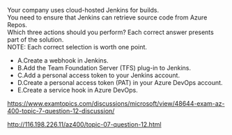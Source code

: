 Your company uses cloud-hosted Jenkins for builds.<br/>You need to ensure that Jenkins can retrieve source code from Azure Repos.<br/>Which three actions should you perform? Each correct answer presents part of the solution.<br/>NOTE: Each correct selection is worth one point.<br/><ul><li class="multi-choice-item"><span class="multi-choice-letter" data-choice-letter="A">A.</span>Create a webhook in Jenkins.</li><li class="multi-choice-item correct-hidden"><span class="multi-choice-letter" data-choice-letter="B">B.</span>Add the Team Foundation Server (TFS) plug-in to Jenkins.</li><li class="multi-choice-item correct-hidden"><span class="multi-choice-letter" data-choice-letter="C">C.</span>Add a personal access token to your Jenkins account.</li><li class="multi-choice-item correct-hidden"><span class="multi-choice-letter" data-choice-letter="D">D.</span>Create a personal access token (PAT) in your Azure DevOps account.</li><li class="multi-choice-item"><span class="multi-choice-letter" data-choice-letter="E">E.</span>Create a service hook in Azure DevOps.</li></ul><p><a href="https://www.examtopics.com/discussions/microsoft/view/48644-exam-az-400-topic-7-question-12-discussion/">https://www.examtopics.com/discussions/microsoft/view/48644-exam-az-400-topic-7-question-12-discussion/</a></p><p><a href="http://116.198.226.11/az400/topic-07-question-12.html">http://116.198.226.11/az400/topic-07-question-12.html</a></p><script src="https://giscus.app/client.js"                    data-repo="azsamples/az204"                    data-repo-id="R_kgDOMRXzDQ"                    data-category="General"                    data-category-id="DIC_kwDOMRXzDc4Cgi27"                    data-mapping="pathname"                    data-strict="1"                    data-reactions-enabled="0"                    data-emit-metadata="0"                    data-input-position="bottom"                    data-theme="preferred_color_scheme"                    data-lang="en"                    crossorigin="anonymous"                    async>                    </script>
